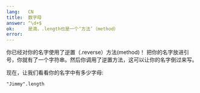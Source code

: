 ```yaml
---
lang:   CN
title:  数字母
answer: ^\d+$
ok:     是滴，.length也是一个‘方法’（method）
error:  
---
```


你已经对你的名字使用了逆置（.reverse）方法(method)！
把你的名字放进引号，你就有了一个字符串。然后你调用了逆置方法，这可以让你的名字倒过来写。

现在，让我们看看你的名字中有多少字母:

    "Jimmy".length
